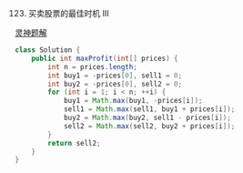 123. 买卖股票的最佳时机 III

[灵神题解](https://leetcode.cn/problems/best-time-to-buy-and-sell-stock-iv/solutions/2201488/shi-pin-jiao-ni-yi-bu-bu-si-kao-dong-tai-kksg/)
```java
class Solution {
    public int maxProfit(int[] prices) {
        int n = prices.length;
        int buy1 = -prices[0], sell1 = 0;
        int buy2 = -prices[0], sell2 = 0;
        for (int i = 1; i < n; ++i) {
            buy1 = Math.max(buy1, -prices[i]);
            sell1 = Math.max(sell1, buy1 + prices[i]);
            buy2 = Math.max(buy2, sell1 - prices[i]);
            sell2 = Math.max(sell2, buy2 + prices[i]);
        }
        return sell2;
    }
}
```